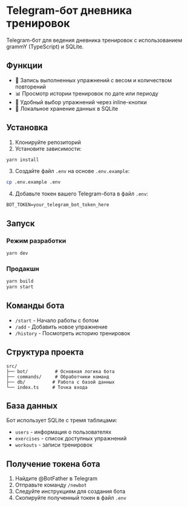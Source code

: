 # Telegram-бот дневника тренировок

Telegram-бот для ведения дневника тренировок с использованием grammY (TypeScript) и SQLite.

## Функции

- 📝 Запись выполненных упражнений с весом и количеством повторений
- 📊 Просмотр истории тренировок по дате или периоду
- 🎯 Удобный выбор упражнений через inline-кнопки
- 💾 Локальное хранение данных в SQLite

## Установка

1. Клонируйте репозиторий
2. Установите зависимости:
```bash
yarn install
```

3. Создайте файл `.env` на основе `.env.example`:
```bash
cp .env.example .env
```

4. Добавьте токен вашего Telegram-бота в файл `.env`:
```
BOT_TOKEN=your_telegram_bot_token_here
```

## Запуск

### Режим разработки
```bash
yarn dev
```

### Продакшн
```bash
yarn build
yarn start
```

## Команды бота

- `/start` - Начало работы с ботом
- `/add` - Добавить новое упражнение
- `/history` - Посмотреть историю тренировок

## Структура проекта

```
src/
├── bot/          # Основная логика бота
├── commands/     # Обработчики команд
├── db/          # Работа с базой данных
└── index.ts     # Точка входа
```

## База данных

Бот использует SQLite с тремя таблицами:
- `users` - информация о пользователях
- `exercises` - список доступных упражнений
- `workouts` - записи тренировок

## Получение токена бота

1. Найдите @BotFather в Telegram
2. Отправьте команду `/newbot`
3. Следуйте инструкциям для создания бота
4. Скопируйте полученный токен в файл `.env`
